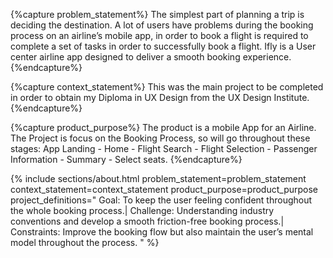 {%capture problem_statement%}
The simplest part of planning a trip is deciding the destination. A lot of users have problems during the booking process on an airline’s mobile app, in order to book a flight is required to complete a set of tasks in order to successfully book a flight. Ifly is a User center airline app designed to deliver a smooth booking experience.
{%endcapture%}

{%capture context_statement%}
This was the main project to be completed in order to obtain my Diploma in UX Design from the UX Design Institute.
{%endcapture%}

{%capture product_purpose%}
The product is a mobile App for an Airline. The Project is focus on the Booking Process, so will go throughout these stages:
App Landing - Home - Flight Search - Flight Selection - Passenger Information - Summary - Select seats.
{%endcapture%}

{%
include sections/about.html
problem_statement=problem_statement
context_statement=context_statement
product_purpose=product_purpose
project_definitions="
    Goal: To keep the user feeling confident throughout the whole booking process.|
    Challenge: Understanding industry conventions and develop a smooth friction-free booking process.|
    Constraints: Improve the booking flow but also maintain the user’s mental model throughout the process.
"
%}